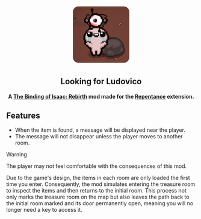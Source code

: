 <h1 align="center">
    <img src="resources/logo-github.png" height="150">
</h1>

<!-- Project Description -->
<h2 align="center">Looking for Ludovico</h2>
<h4 align="center">A <a href="https://store.steampowered.com/app/250900/The_Binding_of_Isaac_Rebirth/">The Binding of Isaac: Rebirth</a> mod made for the <a href="https://store.steampowered.com/app/1426300/The_Binding_of_Isaac_Repentance/">Repentance</a> extension.</h4>

## Features

- When the item is found, a message will be displayed near the player.
- The message will not disappear unless the player moves to another room.

> [!WARNING]
> The player may not feel comfortable with the consequences of this mod.
>
> Due to the game's design, the items in each room are only loaded the first time you enter. Consequently, the mod simulates entering the
> treasure room to inspect the items and then returns to the initial room. This process not only marks the treasure room on the map but also 
> leaves the path back to the initial room marked and its door permanently open, meaning you will no longer need a key to access it.
